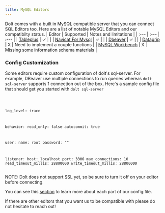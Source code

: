 ```yaml
---
title: MySQL Editors
---
```


Dolt comes with a built in MySQL compatible server that you can connect SQL Editors too. Here are a list of notable MySQL Editors and our compatibilty status. 
| Editor | Supported | Notes and limitations |
| :--- | :--- | :--- |
| [Tableplus](https://tableplus.com/) | ✓ |  |
| [Navicat For Mysql](https://www.navicat.com/en/products/navicat-for-mysql) | ✓ |  |
| [Dbeaver](https://dbeaver.io/) | ✓ |  |
| [Datagrip](https://www.jetbrains.com/datagrip/) | X | Need to implement a couple functions |
| [MySQL Workbench](https://www.mysql.com/products/workbench/) | X | Missing some information schema materials |

### Config Customization
Some editors require custom configuration of dolt's sql-server. For example, DBeaver use multiple connections to run queries whereas `dolt sql-server` supports 1 connection out of the box. Here's a sample config file that should get you started with `dolt sql-server`

<div class="gatsby-highlight" data-language="text">
	<pre class="By default, starts a MySQL-compatible server whilanguage-text">
		<code class="language-text">

log_level: trace

behavior:
  read_only: false
  autocommit: true

user:
  name: root
  password: ""

listener:
  host: localhost
  port: 3306
  max_connections: 10
  read_timeout_millis: 28800000
  write_timeout_millis: 28800000
  		</code>
	</pre>
</div>

NOTE: Dolt does not support SSL yet, so be sure to turn it off on your editor before connecting.

You can see this [section](https://docs.dolthub.com/interfaces/cli#dolt-sql-server) to learn more about each part of our config file. 

If there are other editors that you want us to be compatible with please do not hesitate to reach out!

